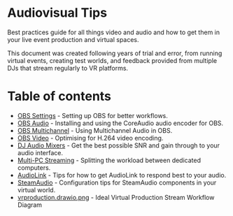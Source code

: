 # Audiovisual Tips
Best practices guide for all things video and audio and how to get them in your live event production and virtual spaces.

This document was created following years of trial and error, from running virtual events, creating test worlds, and feedback provided from multiple DJs that stream regularly to VR platforms.

# Table of contents
- [OBS Settings](obs-interface.md) - Setting up OBS for better workflows.
- [OBS Audio](obs-audio-encoder.md) - Installing and using the CoreAudio audio encoder for OBS.
- [OBS Multichannel](obs-multichannel.md) - Using Multichannel Audio in OBS.
- [OBS Video](obs-video.md) - Optimising for H.264 video encoding.
- [DJ Audio Mixers](audio-mixer-hardware.md) - Get the best possible SNR and gain through to your audio interface.
- [Multi-PC Streaming](multipc-streaming.md) - Splitting the workload between dedicated computers.
- [AudioLink](audiolink-tips.md) - Tips for how to get AudioLink to respond best to your audio.
- [SteamAudio](steamaudio-tips.md) - Configuration tips for SteamAudio components in your virtual world.
- [vrproduction.drawio.png](vrproduction.drawio.png) - Ideal Virtual Production Stream Workflow Diagram
